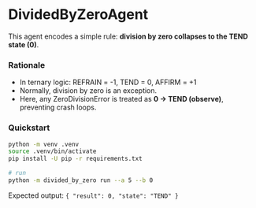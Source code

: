 # DividedByZeroAgent

This agent encodes a simple rule: **division by zero collapses to the TEND state (0)**.

### Rationale
- In ternary logic: REFRAIN = -1, TEND = 0, AFFIRM = +1
- Normally, division by zero is an exception.
- Here, any ZeroDivisionError is treated as **0 → TEND (observe)**, preventing crash loops.

### Quickstart

```bash
python -m venv .venv
source .venv/bin/activate
pip install -U pip -r requirements.txt

# run
python -m divided_by_zero run --a 5 --b 0
```

Expected output: `{ "result": 0, "state": "TEND" }`
